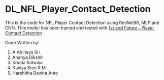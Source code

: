 # DL_NFL_Player_Contact_Detection

This is the code for NFL Player Contact Detection using ResNet50, MLP and CNN. This model has been trained and tested with [1st and Future - Player Contact Detection](https://www.kaggle.com/competitions/nfl-player-contact-detection/overview)

Code Written by:

1. A Abinaya Sri
2. Ananya Dikshit
3. Konda Satwika
4. Kaviya Sree R M
5. Harshitha Devina Anto
